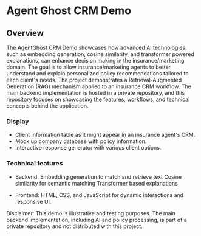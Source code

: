 # Agent Ghost CRM Demo #

## Overview ##
The AgentGhost CRM Demo showcases how advanced AI technologies, such as embedding generation,
cosine similarity, and transformer powered explanations, can enhance decision making in the insurance/marketing domain. 
The goal is to allow insurance/marketing agents to better understand and explain personalized policy recommendations tailored to each client's needs.
The project demonstrates a Retrieval-Augmented Generation (RAG) mechanism applied to an insurance CRM workflow. 
The main backend implementation is hosted in a private repository,
and this repository focuses on showcasing the features, workflows, and technical concepts behind the application.

### Display ###
- Client information table as it might appear in an insurance agent's CRM.
- Mock up company database with policy information.
- Interactive response generator with various client options.

### Technical features ###
- Backend:
Embedding generation to match and retrieve text
Cosine similarity for semantic matching
Transformer based explanations

- Frontend:
HTML, CSS, and JavaScript for dynamic interactions and responsive UI.

Disclaimer:
This demo is illustrative and testing purposes. The main backend implementation, including AI and policy processing, is part of a private repository and not distributed with this project.